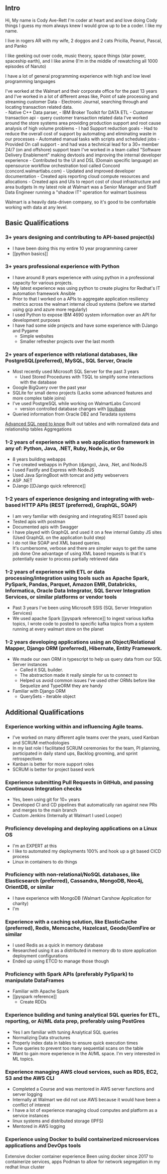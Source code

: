 
```toc
```

## Intro
Hi, My name is Cody Ave-Rett
I'm coder at heart and and love doing Cody things
I guess my mom always knew I would grow up to be a coder.  I like my name.

I live in rogers AR with my wife, 2 doggos and 2 cats
Pricilla, Peanut, Pascal, and Panko

I like geeking out over code, music theory, space things (star power, spaceship earth), and I like anime (I'm in the middle of rewatching all 1000 episodes of Naruto)

I have a lot of general programming experience with high and low level programming languages

I've worked at the Walmart and their corporate office for the past 13 years
	and I've worked in a lot of different areas
	like, Point of sale processing and streaming customer Data
		- Electronic Journal, searching through and locating transaction related data.  
		- Native C++ Data parser,
		- IBM Broker Toolkit for DATA ETL
		- Customer transaction api - query customer transaction related data
	I've worked around the store systems area providing production support and root cause analysis of high volume problems
		- I had Support reduction goals
		- Had to reduce the overall cost of support by automating and eliminating waste in our processes
		- Automated manual tasks with scripts and scheduled jobs
		- Provided On call support 
		- and had was a technical lead for a 30+ member 24/7 (on and offshore) support team
	I've worked in a team called "Software Delivery Enablement" making devtools and improving the internal developer experience
		- Contributed to the UI and DSL (Domain specific language) an opensource workflow orchestration tool called Concord (concord.walmartlabs.com)
		- Updated and improved developer documentation
		- Created apis reporting cloud compute resources and allocations
		- Created apis and UIs to report cost of cloud infrastructure and area budgets
	In my latest role at Walmart was a Senior Manager and Staff Data Engineer running a "shadow IT" operation for walmart business 
	
Walmart is a heavily data-driven company, so it's good to be comfortable working with data at any level.

## Basic Qualifications

### 3+ years designing and contributing to API-based project(s)
- I have been doing this my entire 10 year programming career
- [[python basics]]


### 3+ years professional experience with Python
- I have around 8 years experience with using python in a professional capacity for various projects.
- My latest experience was using python to create plugins for Redhat's IT automation framework Ansible
- Prior to that I worked on a APIs to aggregate application resiliency metrics across the walmart internal cloud systems (before we started using gcp and azure more regularly)
- I used Python to expose IBM 4690 system information over an API for development purposes
- I have had some side projects and have some experience with DJango and Pygame
	- Simple websites
	- Smaller refresher projects over the last month

### 2+ years of experience with relational databases, like PostgreSQL(preferred), MySQL, SQL Server, Oracle
- Most recently used Microsoft SQL Server for the past 3 years
	- Used Stored Procedures with TSQL to simplify some interactions with the database
- Google BigQuery over the past year 
- SQLite for small demo projects (Lacks some advanced features and more complex table joins)
- I've used PostgreSQL while working on WalmartLabs Concord
	- version controlled database changes with [liquibase](https://www.liquibase.com/resources/guides/database-version-control)
- Queried information from Oracle DB2 and Teradata systems

[Advanced SQL need to know](https://medium.com/dp6-us-blog/7-advanced-sql-concepts-you-need-to-know-45fa149ba0b0)
Built out tables and with normalized data and relationship tables
Aggregations

### 1-2 years of experience with a web application framework in any of: Python, Java, .NET, Ruby, Node.js, or Go
- 8 years building webapps
- I've created webapps in Python (django), Java, .Net, and NodeJS
- I used Fastify and Express with NodeJS
- Used Java SpringBoot with tomcat and jetty webservers
- ASP .NET
- DJango [[DJango quick reference]]

### 1-2 years of experience designing and integrating with web-based HTTP APIs (REST (preferred), GraphQL, SOAP)
- I am very familiar with designing and integrating REST based apis
- Tested apis with postman
- Documented apis with Swagger
- I have played with GraphQL and used it on a few internal Gatsby JS sites (Used GraphQL on the application build step)
- I do not like SOAP and XML based queries.  
	  It's cumbersome, verbose and there are simpler ways to get the same job done
	  One advantage of using XML based requests is that it's potentially easier to process partially retrieved data

### 1-2 years of experience with ETL or data processing/integration using tools such as Apache Spark, PySpark, Pandas, Parquet, Amazon EMR, Databricks, Informatica, Oracle Data Integrator, SQL Server Integration Services, or similar platforms or vendor tools
- Past 3 years I've been using Microsoft SSIS (SQL Server Integration Services)
- We used apache Spark [[pyspark reference]] to ingest various kafka topics, 
  I wrote code to posted to specific kafka topics from a system running at every walmart store on the planet 

### 1-2 years developing applications using an Object/Relational Mapper, Django ORM (preferred), Hibernate, Entity Framework.
- We made our own ORM in typescript to help us query data from our SQL Server instances
	- Called it SQL builder.
	- The abstraction made it really simple for us to connect to 
	- Helped us avoid common issues 
  I've used other ORMs before like Sequelize and TypeORM they are handy
- Familiar with Django ORM
	- QuerySets - iterable object

## Additional Qualifications

### Experience working within and influencing Agile teams.
- I've worked on many different agile teams over the years, used Kanban and SCRUM methodologies
- In my last role I facilitated SCRUM ceremonies for the team, PI planning, participated in daily stand ups, Backlog grooming, and sprint retrospectives 
- Kanban is better for more support roles
- SCRUM is better for project based work

### Experience submitting Pull Requests in GitHub, and passing Continuous Integration checks
- Yes, been using git for 10+ years
- Developed CI and CD pipelines that automatically ran against new PRs and merges to the main branch
- Custom Jenkins (Internally at Walmart I used Looper)

### Proficiency developing and deploying applications on a Linux OS
- I'm an EXPERT at this
- I like to automated my deployments 100% and hook up a git based CICD process
- Linux in containers to do things

### Proficiency with non-relational/NoSQL databases, like Elasticsearch (preferred), Cassandra, MongoDB, Neo4j, OrientDB, or similar
- I have experience with MongoDB (Walmart Carshow Application for charity)
- I'm 

### Experience with a caching solution, like ElasticCache (preferred), Redis, Memcache, Hazelcast, Geode/GemFire or similar
- I used Redis as a quick in memory database
- Researched using it as a distributed in memory db to store application deployment configurations
- Ended up using ETCD to manage those though

### Proficiency with Spark APIs (preferably PySpark) to manipulate DataFrames
- Familiar with Apache Spark 
- [[pyspark reference]]
	- Create RDDs

### Experience building and tuning analytical SQL queries for ETL, reporting, or AI/ML data prep, preferably using PostGres
- Yes I am familiar with tuning Analytical SQL queries
- Normalizing Data structures
- Properly index data in tables to ensure quick execution times
- Tune queries to prevent too many sequential scans on the table
- Want to gain more experience in the AI/ML space.  I'm very interested in ML topics.

### Experience managing AWS cloud services, such as RDS, EC2, S3 and the AWS CLI
- Completed a Course and was mentored in AWS server functions and server logging
- Internally at Walmart we did not use AWS because it would have been a conflict of interest
- I have a lot of experience managing cloud computes and platform as a service instances
- linux systems and distributed storage (IPFS)
- Mentored in AWS logging

### Experience using Docker to build containerized microservices applications and DevOps tools
Extensive docker container experience
Been using docker since 2017 to containerize services, apps
Podman to allow for network segregation in my redhat linux cluster